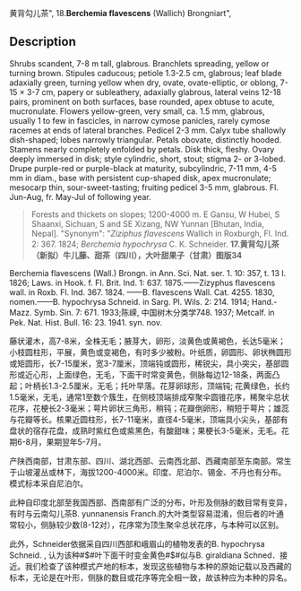 黄背勾儿茶",
18.**Berchemia flavescens** (Wallich) Brongniart",

## Description
Shrubs scandent, 7-8 m tall, glabrous. Branchlets spreading, yellow or turning brown. Stipules caducous; petiole 1.3-2.5 cm, glabrous; leaf blade adaxially green, turning yellow when dry, ovate, ovate-elliptic, or oblong, 7-15 × 3-7 cm, papery or subleathery, adaxially glabrous, lateral veins 12-18 pairs, prominent on both surfaces, base rounded, apex obtuse to acute, mucronulate. Flowers yellow-green, very small, ca. 1.5 mm, glabrous, usually 1 to few in fascicles, in narrow cymose panicles, rarely cymose racemes at ends of lateral branches. Pedicel 2-3 mm. Calyx tube shallowly dish-shaped; lobes narrowly triangular. Petals obovate, distinctly hooded. Stamens nearly completely enfolded by petals. Disk thick, fleshy. Ovary deeply immersed in disk; style cylindric, short, stout; stigma 2- or 3-lobed. Drupe purple-red or purple-black at maturity, subcylindric, 7-11 mm, 4-5 mm in diam., base with persistent cup-shaped disk, apex mucronulate; mesocarp thin, sour-sweet-tasting; fruiting pedicel 3-5 mm, glabrous. Fl. Jun-Aug, fr. May-Jul of following year.

> Forests and thickets on slopes; 1200-4000 m. E Gansu, W Hubei, S Shaanxi, Sichuan, S and SE Xizang, NW Yunnan [Bhutan, India, Nepal].
  "Synonym": "*Ziziphus flavescens* Wallich in Roxburgh, Fl. Ind. 2: 367. 1824; *Berchemia hypochrysa* C. K. Schneider.
**17.黄背勾儿茶（新拟）牛儿藤、甜茶（四川），大叶甜果子（甘肃）图版34**

Berchemia flavescens (Wall.) Brongn. in Ann. Sci. Nat. ser. 1. 10: 357, t. 13 I. 1826; Laws. in Hook. f. Fl. Brit. Ind. 1: 637. 1875.——Zizyphus flavescens wall. in Roxb. Fl. Ind. 367. 1824. ——B. flavescens Wall. Cat. 4255. 1830, nomen.——B. hypochrysa Schneid. in Sarg. Pl. Wils. 2: 214. 1914; Hand.-Mazz. Symb. Sin. 7: 671. 1933;陈嵘, 中国树木分类学748. 1937; Metcalf. in Pek. Nat. Hist. Bull. 16: 23. 1941. syn. nov.

藤状灌木，高7-8米，全株无毛；腋芽大，卵形，淡黄色或黄褐色，长达5毫米；小枝圆柱形，平展，黄色或变褐色，有时多少被粉。叶纸质，卵圆形、卵状椭圆形或矩圆形，长7-15厘米，宽3-7厘米，顶端钝或圆形，稀锐尖，具小突尖，基部圆形或近心形，上面绿色，无毛，下面干时常变黄色，侧脉每边12-18条，两面凸起；叶柄长1.3-2.5厘米，无毛；托叶早落。花芽卵球形，顶端钝; 花黄绿色，长约1.5毫米，无毛，通常1至数个簇生，在侧枝顶端排成窄聚伞圆锥花序，稀聚伞总状花序，花梗长2-3毫米；萼片卵状三角形，稍钝；花瓣倒卵形，稍短于萼片；雄蕊与花瓣等长。核果近圆柱形，长7-11毫米，直径4-5毫米，顶端具小尖头，基部有盘状的宿存花盘，成熟时紫红色或紫黑色，有酸甜味；果梗长3-5毫米，无毛。花期6-8月，果期翌年5-7月。

产陕西南部，甘肃东部、四川、湖北西部、云南西北部、西藏南部至东南部。常生于山坡灌丛或林下，海拔1200-4000米。印度、尼泊尔、锡金、不丹也有分布。模式标本采自尼泊尔。

此种自印度北部至我国西部、西南部有广泛的分布，叶形及侧脉的数目常有变异，有时与云南勾儿茶B. yunnanensis Franch.的大叶类型容易混淆，但后者的叶通常较小，侧脉较少数(8-12对），花序常为顶生聚伞总状花序，与本种可以区别。

此外，Schneider依据采自四川西部和峨眉山的植物发表的B. hypochrysa Schneid. , 认为该种#$#叶下面干时变金黄色#$#似与B. giraldiana Schned．接近。我们检查了该种模式产地的标本，发现这些植物与本种的原始记载以及西藏的标本，无论是在叶形，侧脉的数目或花序等完全相一致，故该种应为本种的异名。

